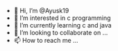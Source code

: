 - 👋 Hi, I’m @Ayusk19
- 👀 I’m interested in c programming
- 🌱 I’m currently learning c and java
- 💞️ I’m looking to collaborate on ...
- 📫 How to reach me ...

<!---
Ayusk19/Ayusk19 is a ✨ special ✨ repository because its `README.md` (this file) appears on your GitHub profile.
You can click the Preview link to take a look at your changes.
--->
